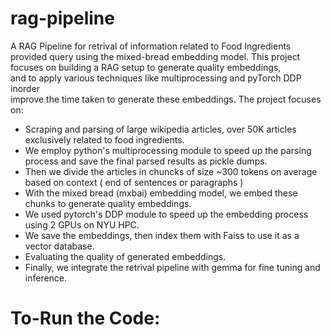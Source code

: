 # rag-pipeline

A RAG Pipeline for retrival of information related to Food Ingredients provided query using the mixed-bread embedding model.
This project focuses on building a RAG setup to generate quality embeddings,  \
and to apply various techniques like multiprocessing and pyTorch DDP inorder  \
improve the time taken to generate these embeddings. 
The project focuses on:
- Scraping and parsing of large wikipedia articles, over 50K articles exclusively related to food ingredients.
- We employ python's multiprocessing module to speed up the parsing process and save the final parsed results as pickle dumps.
- Then we divide the articles in chuncks of size ~300 tokens on average based on context ( end of sentences or paragraphs )
- With the mixed bread (mxbai) embedding model, we embed these chunks to generate quality embeddings. 
- We used pytorch's DDP module to speed up the embedding process using 2 GPUs on NYU HPC.
- We save the embeddings, then index them with Faiss to use it as a vector database.
- Evaluating the quality of generated embeddings. 
- Finally, we integrate the retrival pipeline with gemma for fine tuning and inference. 

# To-Run the Code:




